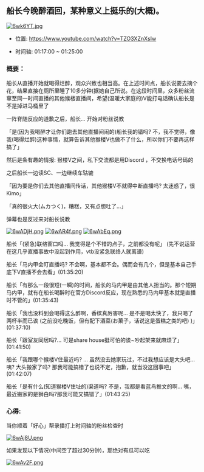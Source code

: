 ## 船长今晚醉酒回，某种意义上挺乐的(大概)。

[![6wk6YT.jpg](https://s3.ax1x.com/2021/03/13/6wk6YT.jpg)](https://imgtu.com/i/6wk6YT)

- 位置: https://www.youtube.com/watch?v=TZO3XZnXsIw

- 时间轴: 01:17:00 ~ 01:25:00

### 概要：

船长从直播开始就喝得烂醉，观众兴致也相当高。在上述时间点，船长说要去摘个花，结果直接在厕所里睡了10多分钟(据她自己所说。在这段时间里，众多粉丝流窜至同一时间直播的其他猴楼直播间，希望(温暖大家庭的)V能打电话确认船长是不是掉进马桶里了

一阵脊随反应的道歉之后，船长... 开始对粉丝说教 

「是(因为我喝醉才让你们跑去其他直播间闹的)船长我的错吗? 不，我不觉得，像我(喝得烂醉)这种事情，就算告诉其他猴楼V也做不了什么，所以你们不要再这样搞了」

然后是条有趣的情报: 猴楼V之间，私下交流都是用Discord ，不交换电话号码的


之后船长一边读SC、一边继续车轱辘

「因为要是你们去其他直播间传话，其他猴楼V不就得中断直播吗? 太迷惑了，很Kimo」

「真的很火大(ムカつく)，糟糕，又有点想吐了...」

弹幕也是反过来对船长说教

[![6wADjH.png](https://s3.ax1x.com/2021/03/13/6wADjH.png)](https://imgtu.com/i/6wADjH)
[![6wAR4f.png](https://s3.ax1x.com/2021/03/13/6wAR4f.png)](https://imgtu.com/i/6wAR4f)
[![6wAbEq.png](https://s3.ax1x.com/2021/03/13/6wAbEq.png)](https://imgtu.com/i/6wAbEq)

船长「(紧急)联络窗口吗... 我觉得是个不错的点子，之前都没有呢」 (先不说运营在这几乎直播事故中没起到作用，vtb没紧急联络人就离谱)

船长「马内甲会盯直播吗? 不会啊，基本都不会。偶而会有几个，但是基本自己手底下V直播不会去看」(01:35:20)

船长「有那么一段很短(一瞬)的时间，船长的马内甲是由其他人担当的。那个短期马内甲，就有在船长喝醉时在官方Discord反应，现在熟悉的马内甲基本就是直播时不管的」(01:35:43)

船长「我也没料到会喝得这么醉啊，香槟真厉害呢... 是不是喝太快了，我只喝了两杯半而已诶 (之前没吃晚饭，但有配下酒菜(お菓子，话说这是蛋糕之类的吧) )」(01:37:10)

船长「跟室友同居吗?... 可是share house挺可怕的诶~吵起架来就麻烦了」(01:41:50)

船长「我跟哪个猴楼V住最近吗? ... 虽然没去她家玩过，不过我想应该是大头吧... 咦? 大头搬家了吗? 那我可能搞错了也说不定，抱歉，就当没这回事吧」(01:42:07)
 
船长「是有什么(知道猴楼V住址的)渠道吗? 不是，我都是看蓝鸟推文的啊... 咦，最近搬家的是狮白吗?那我可能又搞错了」(01:43:25)

### 心得:
 
当你顺着「好心」帮录播打上时间轴的粉丝检查时

[![6wAj8U.png](https://s3.ax1x.com/2021/03/13/6wAj8U.png)](https://imgtu.com/i/6wAj8U)

如果发现以下情况(中间空了超过30分钟)，那绝对有瓜可以吃

[![6wAv2F.png](https://s3.ax1x.com/2021/03/13/6wAv2F.png)](https://imgtu.com/i/6wAv2F)
